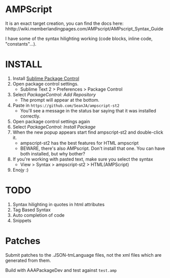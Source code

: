 AMPScript
====

It is an exact target creation, you can find the docs here: hhttp://wiki.memberlandingpages.com/AMPscript/AMPscript_Syntax_Guide

I have some of the syntax hilighting working (code blocks, inline code, "constants"...).

INSTALL
====

1.  Install [Sublime Package Control](http://wbond.net/sublime_packages/package_control)
1.  Open package control settings.
    *  Sublime Text 2 > Preferences > Package Control  
1.  Select _PackageControl: Add Repository_
    *  The prompt will appear at the bottom.
1.  Paste in `https://github.com/SeanJA/ampscript-st2`
    * You'll see a message in the status bar saying that it was installed correctly.
1.  Open package control settings again
1.  Select _PackageControl: Install Package_
1.  When the new popup appears start find ampscript-st2 and double-click it.
    * ampscript-st2 has the best features for HTML ampscript
    *  BEWARE, there's also AMPscript.  Don't install that one.  You can have both installed, but why bother?
1.  If you're working with pasted text, make sure you select the syntax
    *  View > Syntax > ampscript-st2 > HTML(AMPScript)
1. Enojy :)

TODO
====
1.  Syntax hilighting in quotes in html attributes
1.  Tag Based Syntax
1.  Auto completion of code
1.  Snippets

Patches
====

Submit patches to the .JSON-tmLanguage files, not the xml files which are generated from them.

Build with AAAPackageDev and test against `test.amp`
